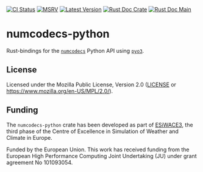 [![CI Status]][workflow] [![MSRV]][repo] [![Latest Version]][crates.io] [![Rust Doc Crate]][docs.rs] [![Rust Doc Main]][docs]

[CI Status]: https://img.shields.io/github/actions/workflow/status/juntyr/numcodecs-rs/ci.yml?branch=main
[workflow]: https://github.com/juntyr/numcodecs-rs/actions/workflows/ci.yml?query=branch%3Amain

[MSRV]: https://img.shields.io/badge/MSRV-1.85.0-blue
[repo]: https://github.com/juntyr/numcodecs-rs

[Latest Version]: https://img.shields.io/crates/v/numcodecs-python
[crates.io]: https://crates.io/crates/numcodecs-python

[Rust Doc Crate]: https://img.shields.io/docsrs/numcodecs-python
[docs.rs]: https://docs.rs/numcodecs-python/

[Rust Doc Main]: https://img.shields.io/badge/docs-main-blue
[docs]: https://juntyr.github.io/numcodecs-rs/numcodecs_python

# numcodecs-python

Rust-bindings for the [`numcodecs`] Python API using [`pyo3`].

[`numcodecs`]: https://numcodecs.readthedocs.io/en/stable/
[`pyo3`]: https://docs.rs/pyo3/0.23/pyo3/

## License

Licensed under the Mozilla Public License, Version 2.0 ([LICENSE](LICENSE) or https://www.mozilla.org/en-US/MPL/2.0/).

## Funding

The `numcodecs-python` crate has been developed as part of [ESiWACE3](https://www.esiwace.eu), the third phase of the Centre of Excellence in Simulation of Weather and Climate in Europe.

Funded by the European Union. This work has received funding from the European High Performance Computing Joint Undertaking (JU) under grant agreement No 101093054.
